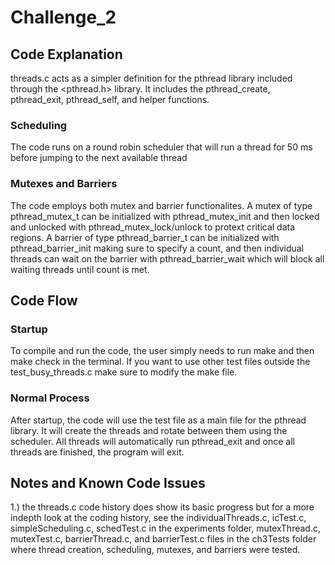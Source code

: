 # Challenge_2

## Code Explanation
threads.c acts as a simpler definition for the pthread library included through the <pthread.h> library. It includes the pthread_create, pthread_exit, pthread_self, and helper functions. 
### Scheduling
The code runs on a round robin scheduler that will run a thread for 50 ms before jumping to the next available thread
### Mutexes and Barriers
The code employs both mutex and barrier functionalites. A mutex of type pthread_mutex_t can be initialized with pthread_mutex_init and then locked and unlocked with pthread_mutex_lock/unlock to protext critical data regions. A barrier of type pthread_barrier_t can be initialized with pthread_barrier_init making sure to specify a count, and then individual threads can wait on the barrier with pthread_barrier_wait which will block all waiting threads until count is met.
## Code Flow
### Startup
To compile and run the code, the user simply needs to run make and then make check in the terminal. If you want to use other test files outside the test_busy_threads.c make sure to modify the make file.

### Normal Process
After startup, the code will use the test file as a main file for the pthread library. It will create the threads and rotate between them using the scheduler. All threads will automatically
run pthread_exit and once all threads are finished, the program will exit.

## Notes and Known Code Issues
1.) the threads.c code history does show its basic progress but for a more indepth look at the coding history, see the individualThreads.c, icTest.c, simpleScheduling.c, schedTest.c in the experiments folder, mutexThread.c, mutexTest.c, barrierThread.c, and barrierTest.c files in the ch3Tests folder where thread creation, scheduling, mutexes, and barriers were tested.
